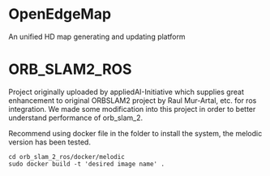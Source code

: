 # OpenEdgeMap
An unified HD map generating and updating platform

# ORB_SLAM2_ROS

Project originally uploaded by appliedAI-Initiative which supplies great enhancement to original ORBSLAM2 project by Raul Mur-Artal, etc. for ros integration.
We made some modification into this project in order to better understand performance of orb_slam_2.

Recommend using docker file in the folder to install the system,
the melodic version has been tested.

```
cd orb_slam_2_ros/docker/melodic
sudo docker build -t 'desired image name' .
```
